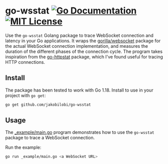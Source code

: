 # go-wsstat [![Go Documentation](http://img.shields.io/badge/go-documentation-blue.svg?style=flat-square)][godocs] [![MIT License](http://img.shields.io/badge/license-MIT-blue.svg?style=flat-square)][license]

[godocs]: http://godoc.org/github.com/jakobilobi/go-wsstat
[license]: /LICENSE

Use the `go-wsstat` Golang package to trace WebSocket connection and latency in your Go applications. It wraps the [gorilla/websocket](https://pkg.go.dev/github.com/gorilla/websocket) package for the actual WebSocket connection implementation, and measures the duration of the different phases of the connection cycle. The program takes inspiration from the [go-httpstat](https://github.com/tcnksm/go-httpstat) package, which I've found useful for tracing HTTP connections.

## Install

The package has been tested to work with Go 1.18. Install to use in your project with `go get`:

```bash
go get github.com/jakobilobi/go-wsstat
```

## Usage

The [_example/main.go](./_example/main.go) program demonstrates how to use the `go-wsstat` package to trace a WebSocket connection.

Run the example:

```bash
go run _example/main.go <a WebSocket URL>
```
